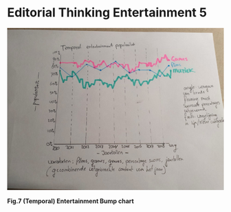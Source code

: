 # Editorial Thinking Entertainment 5

 

![](../.gitbook/assets/entertainment.jpeg)

**Fig.7 \(Temporal\) Entertainment Bump chart**

